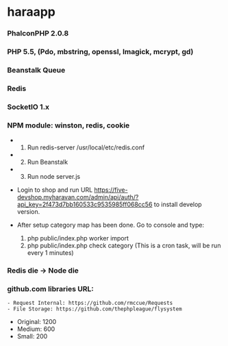 # haraapp

### PhalconPHP 2.0.8
### PHP 5.5, (Pdo, mbstring, openssl, Imagick, mcrypt, gd)
### Beanstalk Queue
### Redis
### SocketIO 1.x
### NPM module: winston, redis, cookie

- 1. Run redis-server /usr/local/etc/redis.conf

- 2. Run Beanstalk

- 3. Run node server.js

- Login to shop and run URL https://five-devshop.myharavan.com/admin/api/auth/?api_key=2f473d7bb160533c9535985ff068cc56 to install develop version.

- After setup category map has been done. Go to console and type:
    1. php public/index.php worker import
    2. php public/index.php check category (This is a cron task, will be run every 1 minutes)

### Redis die -> Node die

### github.com libraries URL:
    - Request Internal: https://github.com/rmccue/Requests
    - File Storage: https://github.com/thephpleague/flysystem

- Original: 1200
- Medium: 600
- Small: 200
